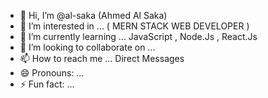 - 👋 Hi, I’m @al-saka (Ahmed Al Saka)
- 👀 I’m interested in ... ( MERN STACK WEB DEVELOPER )
- 🌱 I’m currently learning ... JavaScript , Node.Js , React.Js
- 💞️ I’m looking to collaborate on ... 
- 📫 How to reach me ... Direct Messages
- 😄 Pronouns: ...
- ⚡ Fun fact: ...

<!---
al-saka/al-saka is a ✨ special ✨ repository because its `README.md` (this file) appears on your GitHub profile.
You can click the Preview link to take a look at your changes.
--->
